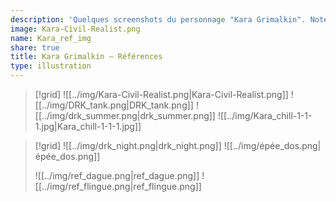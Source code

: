 ```yaml
---
description: 'Quelques screenshots du personnage "Kara Grimalkin". Notes : La plupart des vêtements et des textures sont moddées.'
image: Kara-Civil-Realist.png
name: Kara_ref_img
share: true
title: Kara Grimalkin — Références
type: illustration
---
```


> [!grid]
> ![[../img/Kara-Civil-Realist.png|Kara-Civil-Realist.png]]
> ![[../img/DRK_tank.png|DRK_tank.png]]
> ![[../img/drk_summer.png|drk_summer.png]]
> ![[../img/Kara_chill-1-1-1.jpg|Kara_chill-1-1-1.jpg]]

> [!grid]
> ![[../img/drk_night.png|drk_night.png]]
> ![[../img/épée_dos.png|épée_dos.png]]
>
> ![[../img/ref_dague.png|ref_dague.png]]
> ![[../img/ref_flingue.png|ref_flingue.png]]
